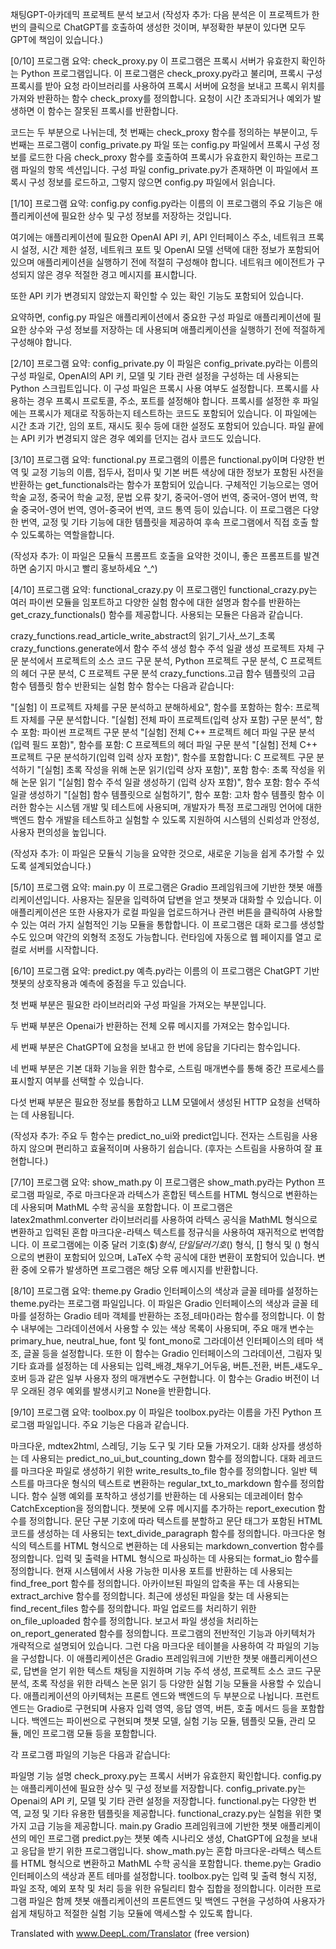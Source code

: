 채팅GPT-아카데믹 프로젝트 분석 보고서
(작성자 추가: 다음 분석은 이 프로젝트가 한 번의 클릭으로 ChatGPT를 호출하여 생성한 것이며, 부정확한 부분이 있다면 모두 GPT에 책임이 있습니다.)

[0/10] 프로그램 요약: check_proxy.py
이 프로그램은 프록시 서버가 유효한지 확인하는 Python 프로그램입니다. 이 프로그램은 check_proxy.py라고 불리며, 프록시 구성 프록시를 받아 요청 라이브러리를 사용하여 프록시 서버에 요청을 보내고 프록시 위치를 가져와 반환하는 함수 check_proxy를 정의합니다. 요청이 시간 초과되거나 예외가 발생하면 이 함수는 잘못된 프록시를 반환합니다.

코드는 두 부분으로 나뉘는데, 첫 번째는 check_proxy 함수를 정의하는 부분이고, 두 번째는 프로그램이 config_private.py 파일 또는 config.py 파일에서 프록시 구성 정보를 로드한 다음 check_proxy 함수를 호출하여 프록시가 유효한지 확인하는 프로그램 파일의 항목 섹션입니다. 구성 파일 config_private.py가 존재하면 이 파일에서 프록시 구성 정보를 로드하고, 그렇지 않으면 config.py 파일에서 읽습니다.

[1/10] 프로그램 요약: config.py
config.py라는 이름의 이 프로그램의 주요 기능은 애플리케이션에 필요한 상수 및 구성 정보를 저장하는 것입니다.

여기에는 애플리케이션에 필요한 OpenAI API 키, API 인터페이스 주소, 네트워크 프록시 설정, 시간 제한 설정, 네트워크 포트 및 OpenAI 모델 선택에 대한 정보가 포함되어 있으며 애플리케이션을 실행하기 전에 적절히 구성해야 합니다. 네트워크 에이전트가 구성되지 않은 경우 적절한 경고 메시지를 표시합니다.

또한 API 키가 변경되지 않았는지 확인할 수 있는 확인 기능도 포함되어 있습니다.

요약하면, config.py 파일은 애플리케이션에서 중요한 구성 파일로 애플리케이션에 필요한 상수와 구성 정보를 저장하는 데 사용되며 애플리케이션을 실행하기 전에 적절하게 구성해야 합니다.

[2/10] 프로그램 요약: config_private.py
이 파일은 config_private.py라는 이름의 구성 파일로, OpenAI의 API 키, 모델 및 기타 관련 설정을 구성하는 데 사용되는 Python 스크립트입니다. 이 구성 파일은 프록시 사용 여부도 설정합니다. 프록시를 사용하는 경우 프록시 프로토콜, 주소, 포트를 설정해야 합니다. 프록시를 설정한 후 파일에는 프록시가 제대로 작동하는지 테스트하는 코드도 포함되어 있습니다. 이 파일에는 시간 초과 기간, 임의 포트, 재시도 횟수 등에 대한 설정도 포함되어 있습니다. 파일 끝에는 API 키가 변경되지 않은 경우 예외를 던지는 검사 코드도 있습니다.

[3/10] 프로그램 요약: functional.py
프로그램의 이름은 functional.py이며 다양한 번역 및 교정 기능의 이름, 접두사, 접미사 및 기본 버튼 색상에 대한 정보가 포함된 사전을 반환하는 get_functionals라는 함수가 포함되어 있습니다. 구체적인 기능으로는 영어 학술 교정, 중국어 학술 교정, 문법 오류 찾기, 중국어-영어 번역, 중국어-영어 번역, 학술 중국어-영어 번역, 영어-중국어 번역, 코드 통역 등이 있습니다. 이 프로그램은 다양한 번역, 교정 및 기타 기능에 대한 템플릿을 제공하여 후속 프로그램에서 직접 호출 할 수 있도록하는 역할을합니다.

(작성자 추가: 이 파일은 모듈식 프롬프트 호출을 요약한 것이니, 좋은 프롬프트를 발견하면 숨기지 마시고 빨리 홍보하세요 ^_^)

[4/10] 프로그램 요약: functional_crazy.py
이 프로그램인 functional_crazy.py는 여러 파이썬 모듈을 임포트하고 다양한 실험 함수에 대한 설명과 함수를 반환하는 get_crazy_functionals() 함수를 제공합니다. 사용되는 모듈은 다음과 같습니다.

crazy_functions.read_article_write_abstract의 읽기_기사_쓰기_초록
crazy_functions.generate에서 함수 주석 생성 함수 주석 일괄 생성
프로젝트 자체 구문 분석에서 프로젝트의 소스 코드 구문 분석, Python 프로젝트 구문 분석, C 프로젝트의 헤더 구문 분석, C 프로젝트 구문 분석
crazy_functions.고급 함수 템플릿의 고급 함수 템플릿 함수
반환되는 실험 함수 함수는 다음과 같습니다:

"[실험] 이 프로젝트 자체를 구문 분석하고 분해하세요", 함수를 포함하는 함수: 프로젝트 자체를 구문 분석합니다.
"[실험] 전체 파이 프로젝트(입력 상자 포함) 구문 분석", 함수 포함: 파이썬 프로젝트 구문 분석
"[실험] 전체 C++ 프로젝트 헤더 파일 구문 분석(입력 필드 포함)", 함수를 포함: C 프로젝트의 헤더 파일 구문 분석
"[실험] 전체 C++ 프로젝트 구문 분석하기(입력 입력 상자 포함)", 함수를 포함합니다: C 프로젝트 구문 분석하기
"[실험] 초록 작성을 위해 논문 읽기(입력 상자 포함)", 포함 함수: 초록 작성을 위해 논문 읽기
"[실험] 함수 주석 일괄 생성하기 (입력 상자 포함)", 함수 포함: 함수 주석 일괄 생성하기
"[실험] 함수 템플릿으로 실험하기", 함수 포함: 고차 함수 템플릿 함수
이러한 함수는 시스템 개발 및 테스트에 사용되며, 개발자가 특정 프로그래밍 언어에 대한 백엔드 함수 개발을 테스트하고 실험할 수 있도록 지원하여 시스템의 신뢰성과 안정성, 사용자 편의성을 높입니다.

(작성자 추가: 이 파일은 모듈식 기능을 요약한 것으로, 새로운 기능을 쉽게 추가할 수 있도록 설계되었습니다.)

[5/10] 프로그램 요약: main.py
이 프로그램은 Gradio 프레임워크에 기반한 챗봇 애플리케이션입니다. 사용자는 질문을 입력하여 답변을 얻고 챗봇과 대화할 수 있습니다. 이 애플리케이션은 또한 사용자가 로컬 파일을 업로드하거나 관련 버튼을 클릭하여 사용할 수 있는 여러 가지 실험적인 기능 모듈을 통합합니다. 이 프로그램은 대화 로그를 생성할 수도 있으며 약간의 외형적 조정도 가능합니다. 런타임에 자동으로 웹 페이지를 열고 로컬로 서버를 시작합니다.

[6/10] 프로그램 요약: predict.py
예측.py라는 이름의 이 프로그램은 ChatGPT 기반 챗봇의 상호작용과 예측에 중점을 두고 있습니다.

첫 번째 부분은 필요한 라이브러리와 구성 파일을 가져오는 부분입니다.

두 번째 부분은 Openai가 반환하는 전체 오류 메시지를 가져오는 함수입니다.

세 번째 부분은 ChatGPT에 요청을 보내고 한 번에 응답을 기다리는 함수입니다.

네 번째 부분은 기본 대화 기능을 위한 함수로, 스트림 매개변수를 통해 중간 프로세스를 표시할지 여부를 선택할 수 있습니다.

다섯 번째 부분은 필요한 정보를 통합하고 LLM 모델에서 생성된 HTTP 요청을 선택하는 데 사용됩니다.

(작성자 추가: 주요 두 함수는 predict_no_ui와 predict입니다. 전자는 스트림을 사용하지 않으며 편리하고 효율적이며 사용하기 쉽습니다. (후자는 스트림을 사용하여 잘 표현합니다.)

[7/10] 프로그램 요약: show_math.py
이 프로그램은 show_math.py라는 Python 프로그램 파일로, 주로 마크다운과 라텍스가 혼합된 텍스트를 HTML 형식으로 변환하는 데 사용되며 MathML 수학 공식을 포함합니다. 이 프로그램은 latex2mathml.converter 라이브러리를 사용하여 라텍스 공식을 MathML 형식으로 변환하고 입력된 혼합 마크다운-라텍스 텍스트를 정규식을 사용하여 재귀적으로 번역합니다. 이 프로그램에는 이중 달러 기호($$) 형식, 단일 달러 기호($) 형식, [] 형식 및 () 형식으로의 변환이 포함되어 있으며, LaTeX 수학 공식에 대한 변환이 포함되어 있습니다. 변환 중에 오류가 발생하면 프로그램은 해당 오류 메시지를 반환합니다.

[8/10] 프로그램 요약: theme.py
Gradio 인터페이스의 색상과 글꼴 테마를 설정하는 theme.py라는 프로그램 파일입니다. 이 파일은 Gradio 인터페이스의 색상과 글꼴 테마를 설정하는 Gradio 테마 객체를 반환하는 조정_테마()라는 함수를 정의합니다. 이 함수 내부에는 그라데이션에서 사용할 수 있는 색상 목록이 사용되며, 주요 매개 변수는 primary_hue, neutral_hue, font 및 font_mono로 그라데이션 인터페이스의 테마 색조, 글꼴 등을 설정합니다. 또한 이 함수는 Gradio 인터페이스의 그라데이션, 그림자 및 기타 효과를 설정하는 데 사용되는 입력_배경_채우기_어두움, 버튼_전환, 버튼_섀도우_호버 등과 같은 일부 사용자 정의 매개변수도 구현합니다. 이 함수는 Gradio 버전이 너무 오래된 경우 예외를 발생시키고 None을 반환합니다.

[9/10] 프로그램 요약: toolbox.py
이 파일은 toolbox.py라는 이름을 가진 Python 프로그램 파일입니다. 주요 기능은 다음과 같습니다.

마크다운, mdtex2html, 스레딩, 기능 도구 및 기타 모듈 가져오기.
대화 상자를 생성하는 데 사용되는 predict_no_ui_but_counting_down 함수를 정의합니다.
대화 레코드를 마크다운 파일로 생성하기 위한 write_results_to_file 함수를 정의합니다.
일반 텍스트를 마크다운 형식의 텍스트로 변환하는 regular_txt_to_markdown 함수를 정의합니다.
함수 실행 예외를 포착하고 생성기를 반환하는 데 사용되는 데코레이터 함수 CatchException을 정의합니다.
챗봇에 오류 메시지를 추가하는 report_execution 함수를 정의합니다.
문단 구분 기호에 따라 텍스트를 분할하고 문단 태그가 포함된 HTML 코드를 생성하는 데 사용되는 text_divide_paragraph 함수를 정의합니다.
마크다운 형식의 텍스트를 HTML 형식으로 변환하는 데 사용되는 markdown_convertion 함수를 정의합니다.
입력 및 출력을 HTML 형식으로 파싱하는 데 사용되는 format_io 함수를 정의합니다.
현재 시스템에서 사용 가능한 미사용 포트를 반환하는 데 사용되는 find_free_port 함수를 정의합니다.
아카이브된 파일의 압축을 푸는 데 사용되는 extract_archive 함수를 정의합니다.
최근에 생성된 파일을 찾는 데 사용되는 find_recent_files 함수를 정의합니다.
파일 업로드를 처리하기 위한 on_file_uploaded 함수를 정의합니다.
보고서 파일 생성을 처리하는 on_report_generated 함수를 정의합니다.
프로그램의 전반적인 기능과 아키텍처가 개략적으로 설명되어 있습니다. 그런 다음 마크다운 테이블을 사용하여 각 파일의 기능을 구성합니다.
이 애플리케이션은 Gradio 프레임워크에 기반한 챗봇 애플리케이션으로, 답변을 얻기 위한 텍스트 채팅을 지원하며 기능 주석 생성, 프로젝트 소스 코드 구문 분석, 초록 작성을 위한 라텍스 논문 읽기 등 다양한 실험 기능 모듈을 사용할 수 있습니다. 애플리케이션의 아키텍처는 프론트 엔드와 백엔드의 두 부분으로 나뉩니다. 프런트 엔드는 Gradio로 구현되며 사용자 입력 영역, 응답 영역, 버튼, 호출 메서드 등을 포함합니다. 백엔드는 파이썬으로 구현되며 챗봇 모델, 실험 기능 모듈, 템플릿 모듈, 관리 모듈, 메인 프로그램 모듈 등을 포함합니다.

각 프로그램 파일의 기능은 다음과 같습니다:

파일명 기능 설명
check_proxy.py는 프록시 서버가 유효한지 확인합니다.
config.py는 애플리케이션에 필요한 상수 및 구성 정보를 저장합니다.
config_private.py는 Openai의 API 키, 모델 및 기타 관련 설정을 저장합니다.
functional.py는 다양한 번역, 교정 및 기타 유용한 템플릿을 제공합니다.
functional_crazy.py는 실험을 위한 몇 가지 고급 기능을 제공합니다.
main.py Gradio 프레임워크에 기반한 챗봇 애플리케이션의 메인 프로그램
predict.py는 챗봇 예측 시나리오 생성, ChatGPT에 요청을 보내고 응답을 받기 위한 프로그램입니다.
show_math.py는 혼합 마크다운-라텍스 텍스트를 HTML 형식으로 변환하고 MathML 수학 공식을 포함합니다.
theme.py는 Gradio 인터페이스의 색상과 폰트 테마를 설정합니다.
toolbox.py는 입력 및 출력 형식 지정, 파일 조작, 예외 포착 및 처리 등을 위한 유틸리티 함수 집합을 정의합니다.
이러한 프로그램 파일은 함께 챗봇 애플리케이션의 프론트엔드 및 백엔드 구현을 구성하여 사용자가 쉽게 채팅하고 적절한 실험 기능 모듈에 액세스할 수 있도록 합니다.

Translated with www.DeepL.com/Translator (free version)
